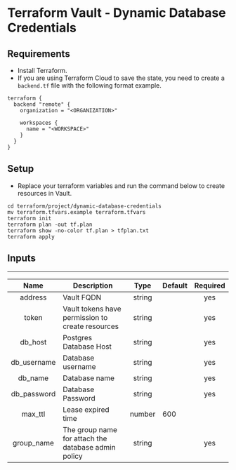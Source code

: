 # Terraform Vault - Dynamic Database Credentials
## Requirements
- Install Terraform.
- If you are using Terraform Cloud to save the state, you need to create a `backend.tf` file with the following format example.
```
terraform {
  backend "remote" {
    organization = "<ORGANIZATION>"

    workspaces {
      name = "<WORKSPACE>"
    }
  }
}

``` 
## Setup
- Replace your terraform variables and run the command below to create resources in Vault. 
```
cd terraform/project/dynamic-database-credentials
mv terraform.tfvars.example terraform.tfvars
terraform init
terraform plan -out tf.plan
terraform show -no-color tf.plan > tfplan.txt
terraform apply
```
## Inputs
---

|     Name    | Description                                         |  Type  | Default | Required |
|:-----------:|-----------------------------------------------------|:------:|---------|:--------:|
|   address   | Vault FQDN                                          | string |         |    yes   |
|    token    | Vault tokens have permission to create resources    | string |         |    yes   |
| db_host     | Postgres Database Host                              | string |         | yes      |
| db_username | Database username                                   | string |         | yes      |
| db_name     | Database name                                       | string |         | yes      |
| db_password | Database Password                                   | string |         | yes      |
| max_ttl     | Lease expired time                                  | number | 600     |          |
| group_name  | The group name for attach the database admin policy | string |         | yes      |